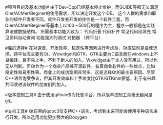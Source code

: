 #项目目的及基本功能#
由于Dev-Cpp已经基本停止维护，而GUIDE等都无法满足OIer/ACMer/Beginer的使用需求，所以决定开发这个IDE。
这个人群的需求和职业的软件开发者不同。软件开发者开发的往往是一个软件工程，而OIer/ACMer/Beginer等基本上以100～500行的程序为主，程序一般都是在实践算法或数据结构。
所需基本功能大致为：
代码折叠
代码补齐
常见代码段填充
常见资料自动查询
功能强大的调试
对拍器
（跨平台）

#库的选择#
在对速度、开发效率、稳定性等因素进行考虑后，Qt库显然是最佳选择。跨平台库主要有Qt、Wxwidget和GTK。GTK主要为C语言而在windows上不易编译，且不易上手，不利于新人的加入。Wxwidget由于本人没有用过，所以也无从判断。但Qt作为一个商业产品兼开源软件，有着商业软件的一些优点，比如稳定性和易用性等。商业上的成功案例非常多。这是选择Qt的最主要原因。尽管C++语言饱受争议，但其开发效率和上手难度比GTK/GTKmm要低，利于有兴趣共同改进该软件的朋友们的加入。

#版本控制工具#
由于使用github作为托管平台，所以版本控制工具毫无疑问是git。

#文档工具#
Qt自带的qdoc3仅支持C++语言，考虑到未来可能会使用多种语言进行开发，所以选用功能更加强大的Doxygen


